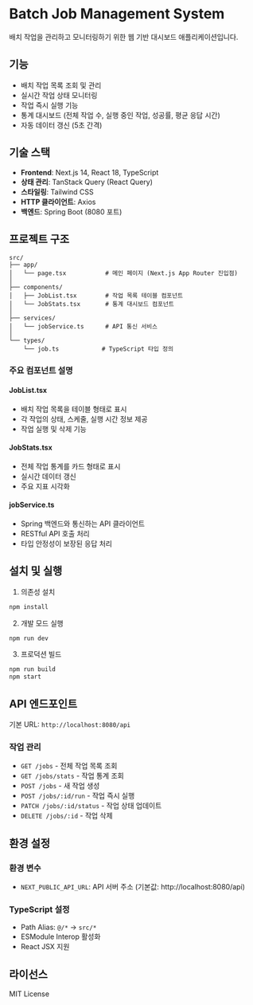 # Batch Job Management System

배치 작업을 관리하고 모니터링하기 위한 웹 기반 대시보드 애플리케이션입니다.

## 기능

- 배치 작업 목록 조회 및 관리
- 실시간 작업 상태 모니터링
- 작업 즉시 실행 기능
- 통계 대시보드 (전체 작업 수, 실행 중인 작업, 성공률, 평균 응답 시간)
- 자동 데이터 갱신 (5초 간격)

## 기술 스택

- **Frontend**: Next.js 14, React 18, TypeScript
- **상태 관리**: TanStack Query (React Query)
- **스타일링**: Tailwind CSS
- **HTTP 클라이언트**: Axios
- **백엔드**: Spring Boot (8080 포트)

## 프로젝트 구조

```
src/
├── app/
│   └── page.tsx           # 메인 페이지 (Next.js App Router 진입점)
│
├── components/
│   ├── JobList.tsx        # 작업 목록 테이블 컴포넌트
│   └── JobStats.tsx       # 통계 대시보드 컴포넌트
│
├── services/
│   └── jobService.ts      # API 통신 서비스
│
└── types/
    └── job.ts            # TypeScript 타입 정의
```

### 주요 컴포넌트 설명

#### JobList.tsx
- 배치 작업 목록을 테이블 형태로 표시
- 각 작업의 상태, 스케줄, 실행 시간 정보 제공
- 작업 실행 및 삭제 기능

#### JobStats.tsx
- 전체 작업 통계를 카드 형태로 표시
- 실시간 데이터 갱신
- 주요 지표 시각화

#### jobService.ts
- Spring 백엔드와 통신하는 API 클라이언트
- RESTful API 호출 처리
- 타입 안정성이 보장된 응답 처리

## 설치 및 실행

1. 의존성 설치
```bash
npm install
```

2. 개발 모드 실행
```bash
npm run dev
```

3. 프로덕션 빌드
```bash
npm run build
npm start
```

## API 엔드포인트

기본 URL: `http://localhost:8080/api`

### 작업 관리
- `GET /jobs` - 전체 작업 목록 조회
- `GET /jobs/stats` - 작업 통계 조회
- `POST /jobs` - 새 작업 생성
- `POST /jobs/:id/run` - 작업 즉시 실행
- `PATCH /jobs/:id/status` - 작업 상태 업데이트
- `DELETE /jobs/:id` - 작업 삭제

## 환경 설정

### 환경 변수
- `NEXT_PUBLIC_API_URL`: API 서버 주소 (기본값: http://localhost:8080/api)

### TypeScript 설정
- Path Alias: `@/*` → `src/*`
- ESModule Interop 활성화
- React JSX 지원

## 라이선스

MIT License 